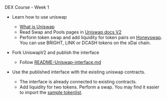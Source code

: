 DEX Course - Week 1

* Learn how to use uniswap
  - [What is Uniswap](https://www.youtube.com/watch?v=dIneNZTnFMw)
  - Read Swap and Pools pages in [Uniswap docs V2](https://docs.uniswap.org/protocol/V2/introduction)
  - Perform token swap and add liquidity for token pairs on [Honeyswap](https://app.honeyswap.org/#/swap). You can use BRIGHT, LINK or DCASH tokens on the xDai chain. 

* Fork UniswapV2 and publish the interface
  - Follow [README-Uniswap-interface.md](README-Uniswap-interface.md)
 
* Use the published interface with the existing uniswap contracts.
  - The interface is already connected to existing contracts. 
  - Add liquidity for two tokens. Perform a swap. You may find it easier to import the [sample tokenlist](dex.tokenlist.json).